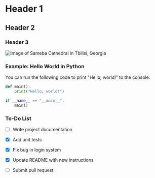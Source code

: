 # Header 1
## Header 2
### Header 3

![Image of Sameba Cathedral in Tbilisi, Georgia](https://wander-lush.org/wp-content/uploads/2021/10/Emily-Lush-churches-in-Tbilisi-Georgia-Sameba-Cathedral.jpg)


### Example: Hello World in Python

You can run the following code to print "Hello, world!" to the console:

```python
def main():
    print("Hello, world!")

if __name__ == "__main__":
    main()
```


### To-Do List

- [ ] Write project documentation  
- [x] Add unit tests  
- [x] Fix bug in login system  
- [x] Update README with new instructions  
- [ ] Submit pull request  

